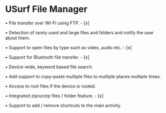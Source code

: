 # USurf File Manager

• File transfer over WI-FI using FTP. - [x]

• Detection of rarely used and large files and folders and notify the user about them.

• Support to open files by type such as video, audio etc. - [x]

• Support for Bluetooth file transfer. - [x]

• Device-wide, keyword based file search.

• Add support to copy–paste multiple files to multiple places multiple times.

• Access to root files if the device is rooted.

• Integrated zip/unzip files / folder feature. - [x]

• Support to add / remove shortcuts to the main activity.
